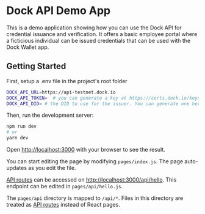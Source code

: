 # Dock API Demo App

This is a demo application showing how you can use the Dock API for credential issuance and verification. It offers a basic employee portal where a ficticious individual can be issued credentials that can be used with the Dock Wallet app.

## Getting Started

First, setup a .env file in the project's root folder

```bash
DOCK_API_URL=https://api-testnet.dock.io
DOCK_API_TOKEN=  # you can generate a key at https://certs.dock.io/keys
DOCK_API_DID= # the DID to use for the issuer. You can generate one here: https://certs.dock.io/dids
```

Then, run the development server:

```bash
npm run dev
# or
yarn dev
```

Open [http://localhost:3000](http://localhost:3000) with your browser to see the result.

You can start editing the page by modifying `pages/index.js`. The page auto-updates as you edit the file.

[API routes](https://nextjs.org/docs/api-routes/introduction) can be accessed on [http://localhost:3000/api/hello](http://localhost:3000/api/hello). This endpoint can be edited in `pages/api/hello.js`.

The `pages/api` directory is mapped to `/api/*`. Files in this directory are treated as [API routes](https://nextjs.org/docs/api-routes/introduction) instead of React pages.
